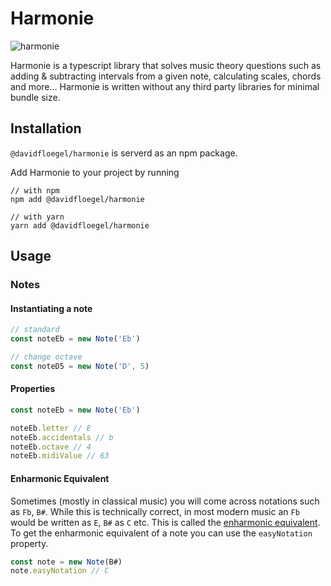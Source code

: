 # Harmonie

![harmonie](https://circleci.com/gh/davidfloegel/harmonie.svg?style=svg)

Harmonie is a typescript library that solves music theory questions such as adding & subtracting intervals from a given note, calculating scales, chords and more... Harmonie is written without any third party libraries for minimal bundle size.


## Installation

`@davidfloegel/harmonie` is serverd as an npm package.

Add Harmonie to your project by running

```
// with npm
npm add @davidfloegel/harmonie

// with yarn
yarn add @davidfloegel/harmonie
```

## Usage

### Notes

#### Instantiating a note
```typescript
// standard
const noteEb = new Note('Eb')

// change octave
const noteD5 = new Note('D', 5)
```

#### Properties
```typescript
const noteEb = new Note('Eb')

noteEb.letter // E
noteEb.accidentals // b
noteEb.octave // 4
noteEb.midiValue // 63
```

#### Enharmonic Equivalent
Sometimes (mostly in classical music) you will come across notations such as `Fb`, `B#`. While this is technically correct, in most modern music an `Fb` would be written as `E`, `B#` as `C` etc. This is called the [enharmonic equivalent](https://en.wikipedia.org/wiki/Enharmonic). To get the enharmonic equivalent of a note you can use the `easyNotation` property.

```typescript
const note = new Note(B#)
note.easyNotation // C
```
